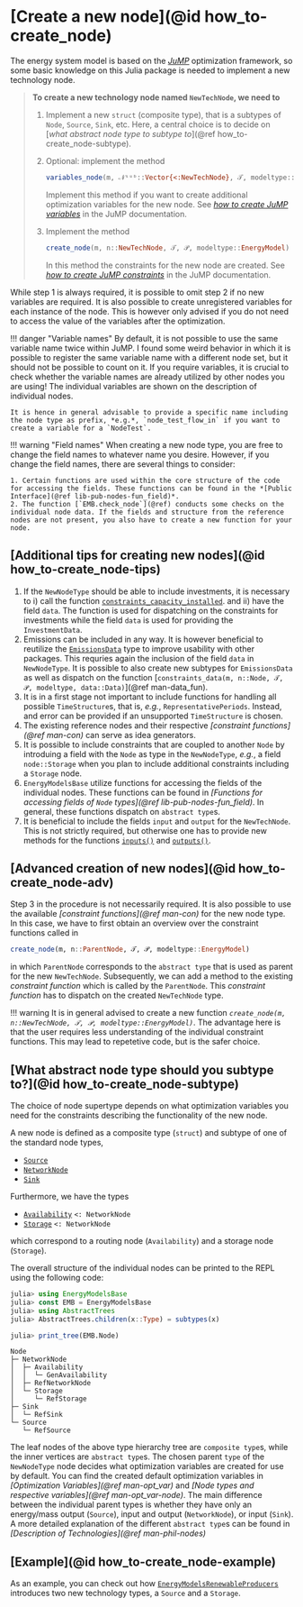 # [Create a new node](@id how_to-create_node)

The energy system model is based on the *[JuMP](https://jump.dev/JuMP.jl/)* optimization framework, so some basic knowledge on this Julia package is needed to implement a new technology node.

> **To create a new technology node named `NewTechNode`, we need to**
>
> 1. Implement a new `struct` (composite type), that is a subtypes of `Node`, `Source`, `Sink`, etc.
>    Here, a central choice is to decide on [*what abstract node type to subtype to*](@ref how_to-create_node-subtype).
> 2. Optional: implement the method
>
>    ```julia
>    variables_node(m, 𝒩ˢᵘᵇ::Vector{<:NewTechNode}, 𝒯, modeltype::EnergyModel)
>    ```
>
>    Implement this method if you want to create additional optimization variables for the new node. See *[how to create JuMP variables](https://jump.dev/JuMP.jl/stable/manual/variables/)* in the JuMP documentation.
> 3. Implement the method
>
>    ```julia
>    create_node(m, n::NewTechNode, 𝒯, 𝒫, modeltype::EnergyModel)
>    ```
>
>    In this method the constraints for the new node are created. See *[how to create JuMP constraints](https://jump.dev/JuMP.jl/stable/manual/constraints/)* in the JuMP documentation.

While step 1 is always required, it is possible to omit step 2 if no new variables are required.
It is also possible to create unregistered variables for each instance of the node.
This is however only advised if you do not need to access the value of the variables after the optimization.

!!! danger "Variable names"
    By default, it is not possible to use the same variable name twice within JuMP.
    I found some weird behavior in which it is possible to register the same variable name with a different node set, but it should not be possible to count on it.
    If you require variables, it is crucial to check whether the variable names are already utilized by other nodes you are using!
    The individual variables are shown on the description of individual nodes.

    It is hence in general advisable to provide a specific name including the node type as prefix, *e.g.*, `node_test_flow_in` if you want to create a variable for a `NodeTest`.

!!! warning "Field names"
    When creating a new node type, you are free to change the field names to whatever name you desire. However, if you change the  field names, there are several things to consider:

    1. Certain functions are used within the core structure of the code for accessing the fields. These functions can be found in the *[Public Interface](@ref lib-pub-nodes-fun_field)*.
    2. The function [`EMB.check_node`](@ref) conducts some checks on the individual node data. If the fields and structure from the reference nodes are not present, you also have to create a new function for your node.

## [Additional tips for creating new nodes](@id how_to-create_node-tips)

1. If the `NewNodeType` should be able to include investments, it is necessary to i) call the function [`constraints_capacity_installed`](@ref).
   and ii) have the field `data`.
   The function is used for dispatching on the constraints for investments while the field `data` is used for providing the `InvestmentData`.
2. Emissions can be included in any way.
   It is however beneficial to reutilize the [`EmissionsData`](@ref) type to improve usability with other packages.
   This requries again the inclusion of the field `data` in `NewNodeType`.
   It is possible to also create new subtypes for `EmissionsData` as well as dispatch on the function [`constraints_data(m, n::Node, 𝒯, 𝒫, modeltype, data::Data)`](@ref man-data_fun).
3. It is in a first stage not important to include functions for handling all possible `TimeStructure`s, that is, *e.g.*, `RepresentativePeriods`.
   Instead, and error can be provided if an unsupported `TimeStructure` is chosen.
4. The existing reference nodes and their respective *[constraint functions](@ref man-con)* can serve as idea generators.
5. It is possible to include constraints that are coupled to another `Node` by introduing a field with the `Node` as type in the `NewNodeType`, *e.g.*, a field `node::Storage` when you plan to include additional constraints including a `Storage` node.
6. `EnergyModelsBase` utilize functions for accessing the fields of the individual nodes.
   These functions can be found in *[Functions for accessing fields of `Node` types](@ref lib-pub-nodes-fun_field)*.
   In general, these functions dispatch on `abstract type`s.
7. It is beneficial to include the fields `input` and `output` for the `NewTechNode`.
   This is not strictly required, but otherwise one has to provide new methods for the functions [`inputs()`](@ref) and  [`outputs()`](@ref).

## [Advanced creation of new nodes](@id how_to-create_node-adv)

Step 3 in the procedure is not necessarily required.
It is also possible to use the available *[constraint functions](@ref man-con)* for the new node type.
In this case, we have to first obtain an overview over the constraint functions called in

```julia
create_node(m, n::ParentNode, 𝒯, 𝒫, modeltype::EnergyModel)
```

in which `ParentNode` corresponds to the `abstract type` that is used as parent for the new `NewTechNode`.
Subsequently, we can add a method to the existing *constraint function* which is called by the `ParentNode`.
This *constraint function* has to dispatch on the created `NewTechNode` type.

!!! warning
    It is in general advised to create a new function *`create_node(m, n::NewTechNode, 𝒯, 𝒫, modeltype::EnergyModel)`*.
    The advantage here is that the user requires less understanding of the individual constraint functions.
    This may lead to repetetive code, but is the safer choice.

## [What abstract node type should you subtype to?](@id how_to-create_node-subtype)

The choice of node supertype depends on what optimization variables you need for the constraints describing the functionality of the new node.

A new node is defined as a composite type (`struct`) and subtype of one of the standard node types,

- [`Source`](@ref)
- [`NetworkNode`](@ref)
- [`Sink`](@ref)

Furthermore, we have the types

- [`Availability`](@ref) `<: NetworkNode`
- [`Storage`](@ref) `<: NetworkNode`

which correspond to a routing node (`Availability`) and a storage node (`Storage`).

The overall structure of the individual nodes can be printed to the REPL using the following code:

```julia
julia> using EnergyModelsBase
julia> const EMB = EnergyModelsBase
julia> using AbstractTrees
julia> AbstractTrees.children(x::Type) = subtypes(x)

julia> print_tree(EMB.Node)
```

```REPL
Node
├─ NetworkNode
│  ├─ Availability
│  │  └─ GenAvailability
│  ├─ RefNetworkNode
│  └─ Storage
│     └─ RefStorage
├─ Sink
│  └─ RefSink
└─ Source
   └─ RefSource
```

The leaf nodes of the above type hierarchy tree are `composite type`s, while the inner vertices are `abstract type`s.
The chosen parent `type` of the `NewNodeType` node decides what optimization variables are created for use by default.
You can find the created default optimization variables in *[Optimization Variables](@ref man-opt_var)* and *[Node types and respective variables](@ref man-opt_var-node)*.
The main difference between the individual parent types is whether they have only an energy/mass output (`Source`), input and output (`NetworkNode`), or input (`Sink`).
A more detailed explanation of the different `abstract type`s can be found in *[Description of Technologies](@ref man-phil-nodes)*

## [Example](@id how_to-create_node-example)

As an example, you can check out how [`EnergyModelsRenewableProducers`](https://energymodelsx.github.io/EnergyModelsRenewableProducers.jl/) introduces two new technology types, a `Source` and a `Storage`.
